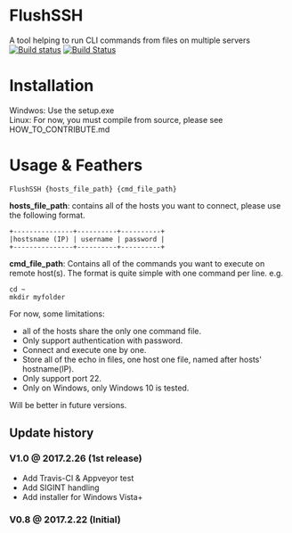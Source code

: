 # FlushSSH
A tool helping to run CLI commands from files on multiple servers  
[![Build status](https://ci.appveyor.com/api/projects/status/m232719gvcg0m1qc?svg=true)](https://ci.appveyor.com/project/DavyVan/flushssh)
[![Build Status](https://travis-ci.org/DavyVan/FlushSSH.svg?branch=master)](https://travis-ci.org/DavyVan/FlushSSH)  


# Installation
Windwos: Use the setup.exe  
Linux: For now, you must compile from source, please see HOW_TO_CONTRIBUTE.md  


# Usage & Feathers
    FlushSSH {hosts_file_path} {cmd_file_path}  
**hosts_file_path**: contains all of the hosts you want to connect, please use the following format.  

    +---------------+----------+----------+   
    |hostsname (IP) | username | password |
    +---------------+----------+----------+

**cmd_file_path**: Contains all of the commands you want to execute on remote host(s). The format is quite simple with one command per line. e.g.

    cd ~
    mkdir myfolder

For now, some limitations:
* all of the hosts share the only one command file.  
* Only support authentication with password.  
* Connect and execute one by one.
* Store all of the echo in files, one host one file, named after hosts' hostname(IP).  
* Only support port 22.
* Only on Windows, only Windows 10 is tested.

Will be better in future versions.  
## Update history
### V1.0 @ 2017.2.26 (1st release)
* Add Travis-CI & Appveyor test
* Add SIGINT handling
* Add installer for Windows Vista+


### V0.8 @ 2017.2.22 (Initial)
